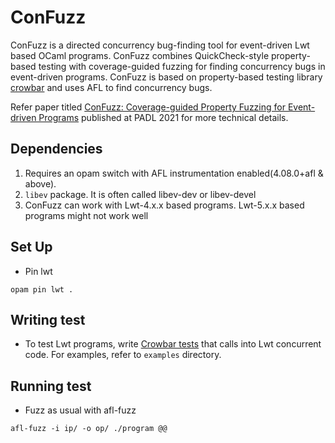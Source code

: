 # ConFuzz
ConFuzz is a directed concurrency bug-finding tool for event-driven Lwt based OCaml programs. 
ConFuzz combines QuickCheck-style property-based testing with coverage-guided fuzzing for finding concurrency bugs in event-driven programs.
ConFuzz is based on property-based testing library [crowbar](https://github.com/stedolan/crowbar) and uses AFL to find concurrency bugs.

Refer paper titled [ConFuzz: Coverage-guided Property Fuzzing for Event-driven Programs](https://link.springer.com/chapter/10.1007%2F978-3-030-67438-0_8) published at PADL 2021 for more technical details.

## Dependencies
1. Requires an opam switch with AFL instrumentation enabled(4.08.0+afl & above).
2. `libev` package. It is often called libev-dev or libev-devel
3. ConFuzz can work with Lwt-4.x.x based programs. Lwt-5.x.x based programs might not work well

## Set Up
- Pin lwt
```
opam pin lwt .
```

## Writing test
- To test Lwt programs, write [Crowbar tests](https://github.com/stedolan/crowbar#writing-tests) that calls into Lwt concurrent code. For examples, refer to  ```examples``` directory.

## Running test
- Fuzz as usual with afl-fuzz
```
afl-fuzz -i ip/ -o op/ ./program @@
```
